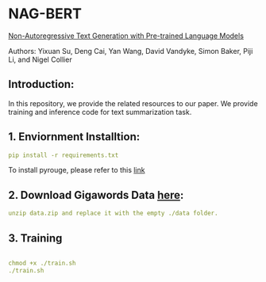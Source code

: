 # NAG-BERT
[Non-Autoregressive Text Generation with Pre-trained Language Models](https://arxiv.org/abs/2102.08220)

Authors: Yixuan Su, Deng Cai, Yan Wang, David Vandyke, Simon Baker, Piji Li, and Nigel Collier

## Introduction:
In this repository, we provide the related resources to our paper. We provide training and inference code for text summarization task.

## 1. Enviornment Installtion:
```yaml
pip install -r requirements.txt
```
To install pyrouge, please refer to this [link](https://sagor-sarker.medium.com/how-to-install-rouge-pyrouge-in-ubuntu-16-04-7f0ec1cda81b)

## 2. Download Gigawords Data [here](https://drive.google.com/file/d/1Jx9yfx45UJmFsO6y9lBlkGshPD3tF8Xy/view?usp=sharing):
```yaml
unzip data.zip and replace it with the empty ./data folder.
```

## 3. Training
```yaml
```
```yaml
chmod +x ./train.sh
./train.sh
```

